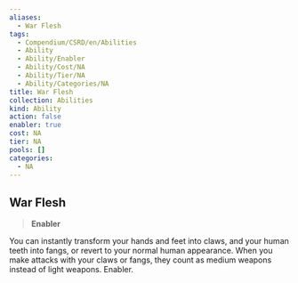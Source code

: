 ```yaml
---
aliases:
  - War Flesh
tags:
  - Compendium/CSRD/en/Abilities
  - Ability
  - Ability/Enabler
  - Ability/Cost/NA
  - Ability/Tier/NA
  - Ability/Categories/NA
title: War Flesh
collection: Abilities
kind: Ability
action: false
enabler: true
cost: NA
tier: NA
pools: []
categories:
  - NA
---
```

## War Flesh    
>**Enabler**  
    
You can instantly transform your hands and feet into claws, and your human teeth into fangs, or revert to your normal human appearance. When you make attacks with your claws or fangs, they count as medium weapons instead of light weapons. Enabler.